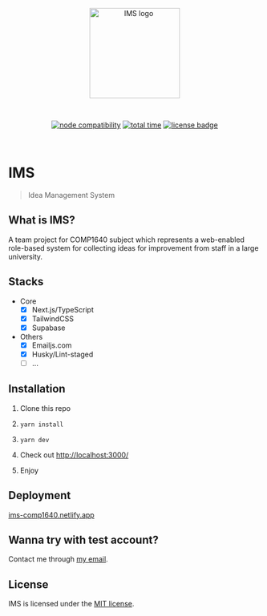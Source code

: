 <p align="center">
  <a href="https://ims-comp1640.netlify.app/" target="_blank" rel="noopener noreferrer">
    <img width="180" src="https://ims-comp1640.netlify.app/icon-logo.svg" alt="IMS logo">
  </a>
</p>
<br/>
<p align="center" style="display: flex;justify-content: center;gap: 4px;">
  <a href="https://app.netlify.com/sites/ims-comp1640/deploys"><img src="https://api.netlify.com/api/v1/badges/372f3d9e-42bb-453e-9610-b04eff26eca6/deploy-status" alt="node compatibility"></a>
  <a href="https://wakatime.com/badge/user/d6421665-4d44-4679-9950-30e9a0dcd423/project/9c5ace1c-784d-41c9-a6b8-f04bdb319169"><img src="https://wakatime.com/badge/user/d6421665-4d44-4679-9950-30e9a0dcd423/project/9c5ace1c-784d-41c9-a6b8-f04bdb319169.svg" alt="total time"></a>
  <a href="https://github.com/COMP1640-GROUP49/IMS"><img src="https://img.shields.io/github/license/COMP1640-GROUP49/IMS?style=flat" alt="license badge"></a>
</p>
<br/>

# IMS

> Idea Management System

## What is IMS?

A team project for COMP1640 subject which represents a web-enabled role-based system for collecting ideas for improvement from staff in a large university.

## Stacks

- Core
  - [x] Next.js/TypeScript
  - [x] TailwindCSS
  - [x] Supabase
- Others
  - [x] Emailjs.com
  - [x] Husky/Lint-staged
  - [ ] ...

## Installation

1. Clone this repo

2. `yarn install`

3. `yarn dev`

4. Check out [http://localhost:3000/](http://localhost:3000/)

5. Enjoy

## Deployment

[ims-comp1640.netlify.app](https://ims-comp1640.netlify.app/)

## Wanna try with test account?

Contact me through [my email](mailto:phulngcs18529@fpt.edu.vn).

## License

IMS is licensed under the [MIT license](https://github.com/COMP1640-GROUP49/IMS/blob/main/README.md).
